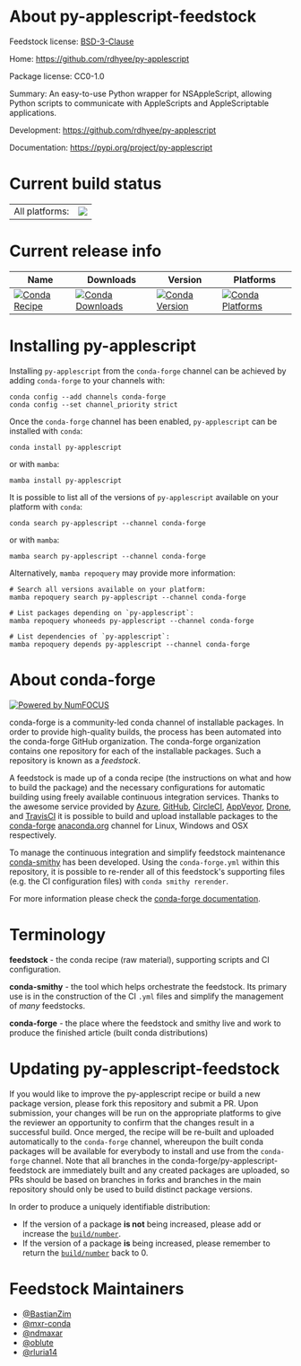 About py-applescript-feedstock
==============================

Feedstock license: [BSD-3-Clause](https://github.com/conda-forge/py-applescript-feedstock/blob/main/LICENSE.txt)

Home: https://github.com/rdhyee/py-applescript

Package license: CC0-1.0

Summary: An easy-to-use Python wrapper for NSAppleScript, allowing Python scripts to communicate with AppleScripts and AppleScriptable applications.

Development: https://github.com/rdhyee/py-applescript

Documentation: https://pypi.org/project/py-applescript

Current build status
====================


<table><tr><td>All platforms:</td>
    <td>
      <a href="https://dev.azure.com/conda-forge/feedstock-builds/_build/latest?definitionId=9472&branchName=main">
        <img src="https://dev.azure.com/conda-forge/feedstock-builds/_apis/build/status/py-applescript-feedstock?branchName=main">
      </a>
    </td>
  </tr>
</table>

Current release info
====================

| Name | Downloads | Version | Platforms |
| --- | --- | --- | --- |
| [![Conda Recipe](https://img.shields.io/badge/recipe-py--applescript-green.svg)](https://anaconda.org/conda-forge/py-applescript) | [![Conda Downloads](https://img.shields.io/conda/dn/conda-forge/py-applescript.svg)](https://anaconda.org/conda-forge/py-applescript) | [![Conda Version](https://img.shields.io/conda/vn/conda-forge/py-applescript.svg)](https://anaconda.org/conda-forge/py-applescript) | [![Conda Platforms](https://img.shields.io/conda/pn/conda-forge/py-applescript.svg)](https://anaconda.org/conda-forge/py-applescript) |

Installing py-applescript
=========================

Installing `py-applescript` from the `conda-forge` channel can be achieved by adding `conda-forge` to your channels with:

```
conda config --add channels conda-forge
conda config --set channel_priority strict
```

Once the `conda-forge` channel has been enabled, `py-applescript` can be installed with `conda`:

```
conda install py-applescript
```

or with `mamba`:

```
mamba install py-applescript
```

It is possible to list all of the versions of `py-applescript` available on your platform with `conda`:

```
conda search py-applescript --channel conda-forge
```

or with `mamba`:

```
mamba search py-applescript --channel conda-forge
```

Alternatively, `mamba repoquery` may provide more information:

```
# Search all versions available on your platform:
mamba repoquery search py-applescript --channel conda-forge

# List packages depending on `py-applescript`:
mamba repoquery whoneeds py-applescript --channel conda-forge

# List dependencies of `py-applescript`:
mamba repoquery depends py-applescript --channel conda-forge
```


About conda-forge
=================

[![Powered by
NumFOCUS](https://img.shields.io/badge/powered%20by-NumFOCUS-orange.svg?style=flat&colorA=E1523D&colorB=007D8A)](https://numfocus.org)

conda-forge is a community-led conda channel of installable packages.
In order to provide high-quality builds, the process has been automated into the
conda-forge GitHub organization. The conda-forge organization contains one repository
for each of the installable packages. Such a repository is known as a *feedstock*.

A feedstock is made up of a conda recipe (the instructions on what and how to build
the package) and the necessary configurations for automatic building using freely
available continuous integration services. Thanks to the awesome service provided by
[Azure](https://azure.microsoft.com/en-us/services/devops/), [GitHub](https://github.com/),
[CircleCI](https://circleci.com/), [AppVeyor](https://www.appveyor.com/),
[Drone](https://cloud.drone.io/welcome), and [TravisCI](https://travis-ci.com/)
it is possible to build and upload installable packages to the
[conda-forge](https://anaconda.org/conda-forge) [anaconda.org](https://anaconda.org/)
channel for Linux, Windows and OSX respectively.

To manage the continuous integration and simplify feedstock maintenance
[conda-smithy](https://github.com/conda-forge/conda-smithy) has been developed.
Using the ``conda-forge.yml`` within this repository, it is possible to re-render all of
this feedstock's supporting files (e.g. the CI configuration files) with ``conda smithy rerender``.

For more information please check the [conda-forge documentation](https://conda-forge.org/docs/).

Terminology
===========

**feedstock** - the conda recipe (raw material), supporting scripts and CI configuration.

**conda-smithy** - the tool which helps orchestrate the feedstock.
                   Its primary use is in the construction of the CI ``.yml`` files
                   and simplify the management of *many* feedstocks.

**conda-forge** - the place where the feedstock and smithy live and work to
                  produce the finished article (built conda distributions)


Updating py-applescript-feedstock
=================================

If you would like to improve the py-applescript recipe or build a new
package version, please fork this repository and submit a PR. Upon submission,
your changes will be run on the appropriate platforms to give the reviewer an
opportunity to confirm that the changes result in a successful build. Once
merged, the recipe will be re-built and uploaded automatically to the
`conda-forge` channel, whereupon the built conda packages will be available for
everybody to install and use from the `conda-forge` channel.
Note that all branches in the conda-forge/py-applescript-feedstock are
immediately built and any created packages are uploaded, so PRs should be based
on branches in forks and branches in the main repository should only be used to
build distinct package versions.

In order to produce a uniquely identifiable distribution:
 * If the version of a package **is not** being increased, please add or increase
   the [``build/number``](https://docs.conda.io/projects/conda-build/en/latest/resources/define-metadata.html#build-number-and-string).
 * If the version of a package **is** being increased, please remember to return
   the [``build/number``](https://docs.conda.io/projects/conda-build/en/latest/resources/define-metadata.html#build-number-and-string)
   back to 0.

Feedstock Maintainers
=====================

* [@BastianZim](https://github.com/BastianZim/)
* [@mxr-conda](https://github.com/mxr-conda/)
* [@ndmaxar](https://github.com/ndmaxar/)
* [@oblute](https://github.com/oblute/)
* [@rluria14](https://github.com/rluria14/)

